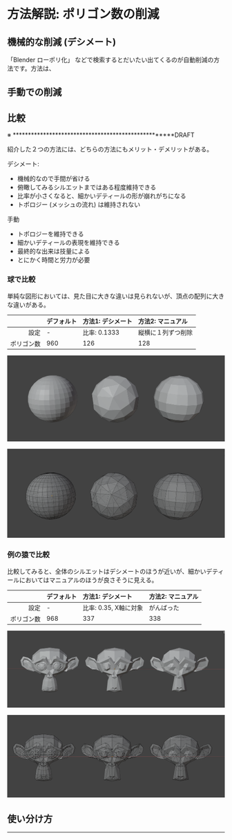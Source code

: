 # 方法解説: ポリゴン数の削減

## 機械的な削減 (デシメート)

「Blender ローポリ化」 などで検索するとだいたい出てくるのが自動削減の方法です。方法は、


## 手動での削減


## 比較

※ ****************************************************DRAFT

紹介した２つの方法には、どちらの方法にもメリット・デメリットがある。

デシメート:

- 機械的なので手間が省ける
- 俯瞰してみるシルエットまではある程度維持できる
- 比率が小さくなると、細かいデティールの形が崩れがちになる
- トポロジー (メッシュの流れ) は維持されない

手動

- トポロジーを維持できる
- 細かいデティールの表現を維持できる
- 最終的な出来は技量による
- とにかく時間と労力が必要



### 球で比較

単純な図形においては、見た目に大きな違いは見られないが、頂点の配列に大きな違いがある。

||デフォルト|方法1: デシメート|方法2: マニュアル|
|---:|:---|:---|:---|
|設定|-|比率: 0.1333|縦横に１列ずつ削除|
|ポリゴン数|960|126|128|

![比較](./src/03_how_to_decimate/images/diff_sphere.png)

![比較(ワイヤーフレーム有)](./src/03_how_to_decimate/images/diff_sphere_wireframe.png)



### 例の猿で比較

比較してみると、全体のシルエットはデシメートのほうが近いが、細かいデティールにおいてはマニュアルのほうが良さそうに見える。

||デフォルト|方法1: デシメート|方法2: マニュアル|
|---:|:---|:---|:---|
|設定|-|比率: 0.35, X軸に対象|がんばった|
|ポリゴン数|968|337|338|

![比較](./src/03_how_to_decimate/images/diff_monkey.png)

![比較(ワイヤーフレーム有)](./src/03_how_to_decimate/images/diff_monkey_wireframe.png)

## 使い分け方



---
<div style="page-break-before:always"/>